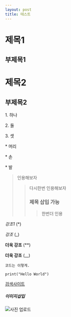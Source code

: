 ```yaml
---
layout: post
title: 테스트
---
```




# 제목1

## 부제목1

# 제목2

## 부제목2



1. 하나

2. 둘

3. 셋



* 머리

* 손

* 발



> 인용해보자
>
> > 다시한번 인용해보자
> >
> > ### 제목 삽입 가능
> >
> > > 한번더 인용



*강조1* (*)

_강조_ (_)

**더욱 강조** (**)

__더욱 강조__ (__)



```
코드는 이렇게.

print("Hello World")
```



[검색사이트](google.com)



##### 이미지삽입

![사진 업로드](http://worldradiomap.com/kr/seoul_img/namsan_09.jpg)



